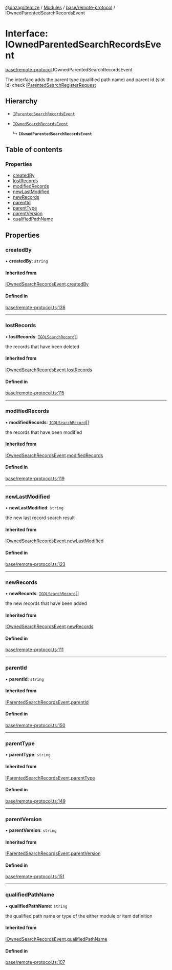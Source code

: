 [@onzag/itemize](../README.md) / [Modules](../modules.md) / [base/remote-protocol](../modules/base_remote_protocol.md) / IOwnedParentedSearchRecordsEvent

# Interface: IOwnedParentedSearchRecordsEvent

[base/remote-protocol](../modules/base_remote_protocol.md).IOwnedParentedSearchRecordsEvent

The interface adds the parent type (qualified path name) and parent id (slot id)
check [IParentedSearchRegisterRequest](base_remote_protocol.IParentedSearchRegisterRequest.md)

## Hierarchy

- [`IParentedSearchRecordsEvent`](base_remote_protocol.IParentedSearchRecordsEvent.md)

- [`IOwnedSearchRecordsEvent`](base_remote_protocol.IOwnedSearchRecordsEvent.md)

  ↳ **`IOwnedParentedSearchRecordsEvent`**

## Table of contents

### Properties

- [createdBy](base_remote_protocol.IOwnedParentedSearchRecordsEvent.md#createdby)
- [lostRecords](base_remote_protocol.IOwnedParentedSearchRecordsEvent.md#lostrecords)
- [modifiedRecords](base_remote_protocol.IOwnedParentedSearchRecordsEvent.md#modifiedrecords)
- [newLastModified](base_remote_protocol.IOwnedParentedSearchRecordsEvent.md#newlastmodified)
- [newRecords](base_remote_protocol.IOwnedParentedSearchRecordsEvent.md#newrecords)
- [parentId](base_remote_protocol.IOwnedParentedSearchRecordsEvent.md#parentid)
- [parentType](base_remote_protocol.IOwnedParentedSearchRecordsEvent.md#parenttype)
- [parentVersion](base_remote_protocol.IOwnedParentedSearchRecordsEvent.md#parentversion)
- [qualifiedPathName](base_remote_protocol.IOwnedParentedSearchRecordsEvent.md#qualifiedpathname)

## Properties

### createdBy

• **createdBy**: `string`

#### Inherited from

[IOwnedSearchRecordsEvent](base_remote_protocol.IOwnedSearchRecordsEvent.md).[createdBy](base_remote_protocol.IOwnedSearchRecordsEvent.md#createdby)

#### Defined in

[base/remote-protocol.ts:136](https://github.com/onzag/itemize/blob/f2f29986/base/remote-protocol.ts#L136)

___

### lostRecords

• **lostRecords**: [`IGQLSearchRecord`](gql_querier.IGQLSearchRecord.md)[]

the records that have been deleted

#### Inherited from

[IOwnedSearchRecordsEvent](base_remote_protocol.IOwnedSearchRecordsEvent.md).[lostRecords](base_remote_protocol.IOwnedSearchRecordsEvent.md#lostrecords)

#### Defined in

[base/remote-protocol.ts:115](https://github.com/onzag/itemize/blob/f2f29986/base/remote-protocol.ts#L115)

___

### modifiedRecords

• **modifiedRecords**: [`IGQLSearchRecord`](gql_querier.IGQLSearchRecord.md)[]

the records that have been modified

#### Inherited from

[IOwnedSearchRecordsEvent](base_remote_protocol.IOwnedSearchRecordsEvent.md).[modifiedRecords](base_remote_protocol.IOwnedSearchRecordsEvent.md#modifiedrecords)

#### Defined in

[base/remote-protocol.ts:119](https://github.com/onzag/itemize/blob/f2f29986/base/remote-protocol.ts#L119)

___

### newLastModified

• **newLastModified**: `string`

the new last record search result

#### Inherited from

[IOwnedSearchRecordsEvent](base_remote_protocol.IOwnedSearchRecordsEvent.md).[newLastModified](base_remote_protocol.IOwnedSearchRecordsEvent.md#newlastmodified)

#### Defined in

[base/remote-protocol.ts:123](https://github.com/onzag/itemize/blob/f2f29986/base/remote-protocol.ts#L123)

___

### newRecords

• **newRecords**: [`IGQLSearchRecord`](gql_querier.IGQLSearchRecord.md)[]

the new records that have been added

#### Inherited from

[IOwnedSearchRecordsEvent](base_remote_protocol.IOwnedSearchRecordsEvent.md).[newRecords](base_remote_protocol.IOwnedSearchRecordsEvent.md#newrecords)

#### Defined in

[base/remote-protocol.ts:111](https://github.com/onzag/itemize/blob/f2f29986/base/remote-protocol.ts#L111)

___

### parentId

• **parentId**: `string`

#### Inherited from

[IParentedSearchRecordsEvent](base_remote_protocol.IParentedSearchRecordsEvent.md).[parentId](base_remote_protocol.IParentedSearchRecordsEvent.md#parentid)

#### Defined in

[base/remote-protocol.ts:150](https://github.com/onzag/itemize/blob/f2f29986/base/remote-protocol.ts#L150)

___

### parentType

• **parentType**: `string`

#### Inherited from

[IParentedSearchRecordsEvent](base_remote_protocol.IParentedSearchRecordsEvent.md).[parentType](base_remote_protocol.IParentedSearchRecordsEvent.md#parenttype)

#### Defined in

[base/remote-protocol.ts:149](https://github.com/onzag/itemize/blob/f2f29986/base/remote-protocol.ts#L149)

___

### parentVersion

• **parentVersion**: `string`

#### Inherited from

[IParentedSearchRecordsEvent](base_remote_protocol.IParentedSearchRecordsEvent.md).[parentVersion](base_remote_protocol.IParentedSearchRecordsEvent.md#parentversion)

#### Defined in

[base/remote-protocol.ts:151](https://github.com/onzag/itemize/blob/f2f29986/base/remote-protocol.ts#L151)

___

### qualifiedPathName

• **qualifiedPathName**: `string`

the qualified path name or type of the either module or item definition

#### Inherited from

[IOwnedSearchRecordsEvent](base_remote_protocol.IOwnedSearchRecordsEvent.md).[qualifiedPathName](base_remote_protocol.IOwnedSearchRecordsEvent.md#qualifiedpathname)

#### Defined in

[base/remote-protocol.ts:107](https://github.com/onzag/itemize/blob/f2f29986/base/remote-protocol.ts#L107)
